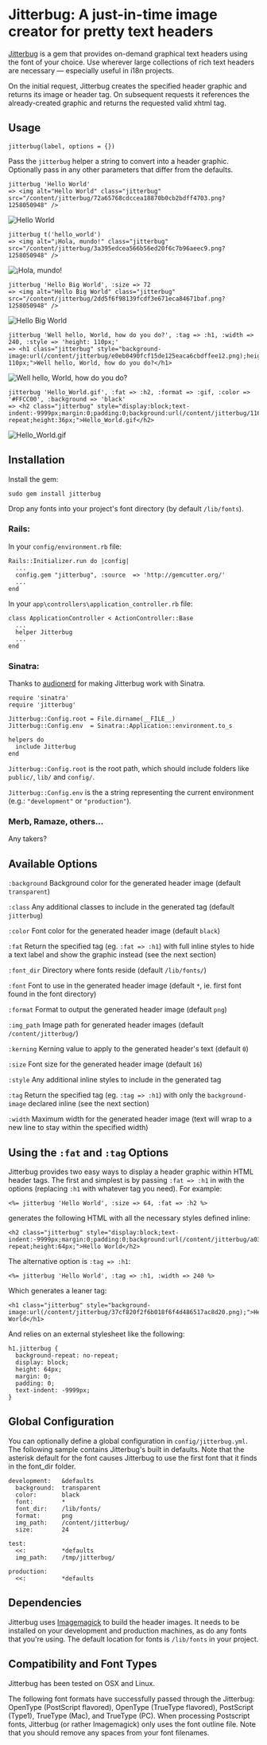 # Jitterbug: A just-in-time image creator for pretty text headers

[Jitterbug](http://github.com/flyingsaucer/jitterbug) is a gem that provides on-demand graphical text headers using the font of your choice. Use wherever large collections of rich text headers are necessary — especially useful in i18n projects.

On the initial request, Jitterbug creates the specified header graphic and returns its image or header tag. On subsequent requests it references the already-created graphic and returns the requested valid xhtml tag.

## Usage

    jitterbug(label, options = {})
    
Pass the `jitterbug` helper a string to convert into a header graphic. Optionally pass in any other parameters that differ from the defaults.

    jitterbug 'Hello World'
    => <img alt="Hello World" class="jitterbug" src="/content/jitterbug/72a65768cdccea18870b0cb2bdff4703.png?1258050948" />

![Hello World](http://a51.flying-saucer.net/jitterbug/72a65768cdccea18870b0cb2bdff4703.png)

    jitterbug t('hello_world')
    => <img alt="¡Hola, mundo!" class="jitterbug" src="/content/jitterbug/3a395edcea566b56ed20f6c7b96aeec9.png?1258050948" />

![¡Hola, mundo!](http://a51.flying-saucer.net/jitterbug/3a395edcea566b56ed20f6c7b96aeec9.png)

    jitterbug 'Hello Big World', :size => 72
    => <img alt="Hello Big World" class="jitterbug" src="/content/jitterbug/2dd5f6f98139fcdf3e671eca84671baf.png?1258050948" />

![Hello Big World](http://a51.flying-saucer.net/jitterbug/2dd5f6f98139fcdf3e671eca84671baf.png)

    jitterbug 'Well hello, World, how do you do?', :tag => :h1, :width => 240, :style => 'height: 110px;'
    => <h1 class="jitterbug" style="background-image:url(/content/jitterbug/e0eb0490fcf15de125eaca6cbdffee12.png);height: 110px;">Well hello, World, how do you do?</h1>


![Well hello, World, how do you do?](http://a51.flying-saucer.net/jitterbug/e0eb0490fcf15de125eaca6cbdffee12.png)

    jitterbug 'Hello_World.gif', :fat => :h2, :format => :gif, :color => '#FFCC00', :background => 'black'
    => <h2 class="jitterbug" style="display:block;text-indent:-9999px;margin:0;padding:0;background:url(/content/jitterbug/11686362655ca2fb3235b23a6d6c2621.gif)no-repeat;height:36px;">Hello_World.gif</h2>

![Hello_World.gif](http://a51.flying-saucer.net/jitterbug/11686362655ca2fb3235b23a6d6c2621.gif)

## Installation

Install the gem:

    sudo gem install jitterbug

Drop any fonts into your project's font directory (by default `/lib/fonts`).

### Rails:

In your `config/environment.rb` file:

    Rails::Initializer.run do |config|
      ...
      config.gem "jitterbug", :source  => 'http://gemcutter.org/'
      ...
    end

In your `app\controllers\application_controller.rb` file:

    class ApplicationController < ActionController::Base
      ...
      helper Jitterbug
      ...
    end

### Sinatra:

Thanks to [audionerd](http://github.com/audionerd) for making Jitterbug work with Sinatra.

    require 'sinatra'
    require 'jitterbug'
    
    Jitterbug::Config.root = File.dirname(__FILE__)
    Jitterbug::Config.env  = Sinatra::Application::environment.to_s

    helpers do
      include Jitterbug
    end
    
`Jitterbug::Config.root` is the root path, which should include folders like `public/`, `lib/` and `config/`.

`Jitterbug::Config.env` is the a string representing the current environment (e.g.: `"development"` or `"production"`).

### Merb, Ramaze, others...

Any takers?

## Available Options

`:background` Background color for the generated header image (default `transparent`)

`:class` Any additional classes to include in the generated tag (default `jitterbug`)

`:color` Font color for the generated header image (default `black`)

`:fat` Return the specified tag (eg. `:fat => :h1`) with full inline styles to hide a text label and show the graphic instead (see the next section)

`:font_dir` Directory where fonts reside (default `/lib/fonts/`)

`:font` Font to use in the generated header image (default `*`, ie. first font found in the font directory)

`:format` Format to output the generated header image (default `png`)

`:img_path` Image path for generated header images (default `/content/jitterbug/`)

`:kerning` Kerning value to apply to the generated header's text (default `0`)

`:size` Font size for the generated header image (default `16`)

`:style` Any additional inline styles to include in the generated tag

`:tag` Return the specified tag (eg. `:tag => :h1`) with only the `background-image` declared inline (see the next section)

`:width` Maximum width for the generated header image (text will wrap to a new line to stay within the specified width)

## Using the `:fat` and `:tag` Options

Jitterbug provides two easy ways to display a header graphic within HTML header tags. The first and simplest is by passing `:fat => :h1` in with the options (replacing `:h1` with whatever tag you need). For example:

    <%= jitterbug 'Hello World', :size => 64, :fat => :h2 %>

generates the following HTML with all the necessary styles defined inline:

    <h2 class="jitterbug" style="display:block;text-indent:-9999px;margin:0;padding:0;background:url(/content/jitterbug/a034939a8aaccd59354207b4fdff120b.png)no-repeat;height:64px;">Hello World</h2>

The alternative option is `:tag => :h1`:

    <%= jitterbug 'Hello World', :tag => :h1, :width => 240 %>

Which generates a leaner tag:

    <h1 class="jitterbug" style="background-image:url(/content/jitterbug/37cf820f2f6b018f6f4d486517ac8d20.png);">Hello World</h1>
    
And relies on an external stylesheet like the following:

    h1.jitterbug {
      background-repeat: no-repeat;
      display: block;
      height: 64px;
      margin: 0;
      padding: 0;
      text-indent: -9999px;
    }

## Global Configuration

You can optionally define a global configuration in `config/jitterbug.yml`. The following sample contains Jitterbug's built in defaults. Note that the asterisk default for the font causes Jitterbug to use the first font that it finds in the font_dir folder.

    development:   &defaults
      background:  transparent
      color:       black
      font:        *
      font_dir:    /lib/fonts/
      format:      png
      img_path:    /content/jitterbug/
      size:        24

    test:
      <<:          *defaults
      img_path:    /tmp/jitterbug/

    production:
      <<:          *defaults
      
## Dependencies

Jitterbug uses [Imagemagick](http://www.imagemagick.org/script/index.php) to build the header images. It needs to be installed on your development and production machines, as do any fonts that you're using. The default location for fonts is `/lib/fonts` in your project.

## Compatibility and Font Types

Jitterbug has been tested on OSX and Linux.

The following font formats have successfully passed through the Jitterbug: OpenType (PostScript flavored), OpenType (TrueType flavored), PostScript (Type1), TrueType (Mac), and TrueType (PC). When processing Postscript fonts, Jitterbug (or rather Imagemagick) only uses the font outline file. Note that you should remove any spaces from your font filenames.

